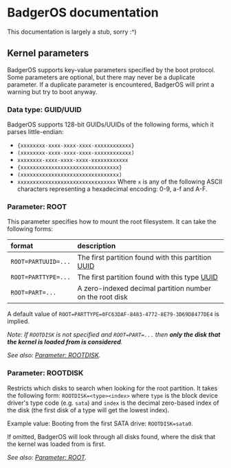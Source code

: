 # BadgerOS documentation
This documentation is largely a stub, sorry :^)

## Kernel parameters
BadgerOS supports key-value parameters specified by the boot protocol.
Some parameters are optional, but there may never be a duplicate parameter.
If a duplicate parameter is encountered, BadgerOS will print a warning but try to boot anyway.

### Data type: GUID/UUID
BadgerOS supports 128-bit GUIDs/UUIDs of the following forms, which it parses little-endian:
- `{xxxxxxxx-xxxx-xxxx-xxxx-xxxxxxxxxxxx}`
- `(xxxxxxxx-xxxx-xxxx-xxxx-xxxxxxxxxxxx)`
- `xxxxxxxx-xxxx-xxxx-xxxx-xxxxxxxxxxxx`
- `{xxxxxxxxxxxxxxxxxxxxxxxxxxxxxxxx}`
- `(xxxxxxxxxxxxxxxxxxxxxxxxxxxxxxxx)`
- `xxxxxxxxxxxxxxxxxxxxxxxxxxxxxxxx`
Where `x` is any of the following ASCII characters representing a hexadecimal encoding: 0-9, a-f and A-F.

### Parameter: ROOT
This parameter specifies how to mount the root filesystem.
It can take the following forms:

| format              | description
| :------------------ | :----------
| `ROOT=PARTUUID=...` | The first partition found with this partition [UUID](#data-type-guiduuid)
| `ROOT=PARTTYPE=...` | The first partition found with this type [UUID](#data-type-guiduuid)
| `ROOT=PART=...`     | A zero-indexed decimal partition number on the root disk

A default value of `ROOT=PARTTYPE=0FC63DAF-8483-4772-8E79-3D69D8477DE4` is implied.

*Note: If `ROOTDISK` is not specified and `ROOT=PART=...` then **only the disk that the kernel is loaded from is considered**.*

*See also: [Parameter: ROOTDISK](#parameter-rootdisk).*

### Parameter: ROOTDISK
Restricts which disks to search when looking for the root partition.
It takes the following form: `ROOTDISK=<type><index>` where `type` is the block device driver's type code (e.g. `sata`) and `index` is the decimal zero-based index of the disk (the first disk of a type will get the lowest index).

Example value: Booting from the first SATA drive: `ROOTDISK=sata0`.

If omitted, BadgerOS will look through all disks found, where the disk that the kernel was loaded from is first.

*See also: [Parameter: ROOT](#parameter-root).*
